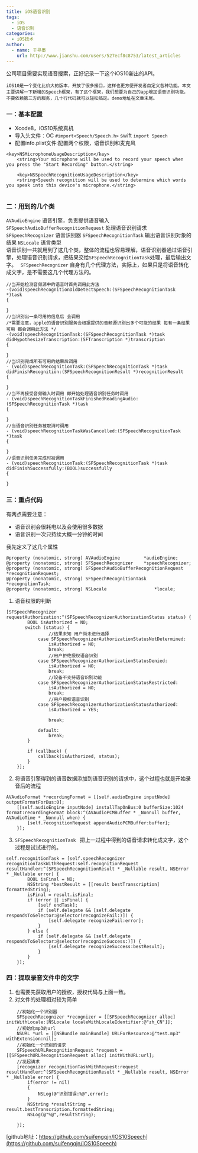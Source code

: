 ```yaml
---
title: iOS语音识别
tags:
  - iOS
  - 语音识别
categories:
  - iOS技术
author:
  - name: 千寻墨
    url: http://www.jianshu.com/users/527ecf8c8753/latest_articles
---
```


公司项目需要实现语音搜索，正好记录一下这个iOS10新出的API。

	iOS10是一个变化比价大的版本，开放了很多接口，这样也更方便开发者自定义各种功能。本文主要讲解一下新增的Speech框架，有了这个框架，我们想要为自己的app增加语音识别功能，不要依赖第三方的服务，几十行代码就可以轻松搞定。demo地址在文章末尾。

### 一：基本配置
- Xcode8，iOS10系统真机
- 导入头文件：OC `#import<Speech/Speech.h>`   swift `import Speech`
- 配置info.plist文件:配置两个权限，语音识别和麦克风


```
<key>NSMicrophoneUsageDescription</key>
    <string>Your microphone will be used to record your speech when you press the "Start Recording" button.</string>
    
    <key>NSSpeechRecognitionUsageDescription</key>
    <string>Speech recognition will be used to determine which words you speak into this device's microphone.</string>
  
```

### 二：用到的几个类

` AVAudioEngine `                           语音引擎，负责提供语音输入
` SFSpeechAudioBufferRecognitionRequest `   处理语音识别请求
` SFSpeechRecognizer`                       语音识别器
` SFSpeechRecognitionTask `                 输出语音识别对象的结果
` NSLocale `                                语言类型               
语音识别一共就用到了这几个类，整体的流程也容易理解，语音识别器通过语音引擎，处理语音识别请求，把结果交给`SFSpeechRecognitionTask`处理，最后输出文字。
` SFSpeechRecognizer` 自身有几个代理方法，实际上，如果只是将语音转化成文字，是不需要这几个代理方法的。
<!--more-->
```
//当开始检测音频源中的语音时首先调用此方法
-(void)speechRecognitionDidDetectSpeech:(SFSpeechRecognitionTask *)task
{
  
}
//当识别出一条可用的信息后 会调用
/*需要注意，apple的语音识别服务会根据提供的音频源识别出多个可能的结果 每有一条结果可用 都会调用此方法 */
-(void)speechRecognitionTask:(SFSpeechRecognitionTask *)task didHypothesizeTranscription:(SFTranscription *)transcription
{
   
}
//当识别完成所有可用的结果后调用
- (void)speechRecognitionTask:(SFSpeechRecognitionTask *)task didFinishRecognition:(SFSpeechRecognitionResult *)recognitionResult
{
    
}
//当不再接受音频输入时调用 即开始处理语音识别任务时调用
- (void)speechRecognitionTaskFinishedReadingAudio:(SFSpeechRecognitionTask *)task
{
    
}
//当语音识别任务被取消时调用
- (void)speechRecognitionTaskWasCancelled:(SFSpeechRecognitionTask *)task
{
    
}
//语音识别任务完成时被调用
- (void)speechRecognitionTask:(SFSpeechRecognitionTask *)task didFinishSuccessfully:(BOOL)successfully
{

}
```

### 三：重点代码
有两点需要注意：

* 语音识别会很耗电以及会使用很多数据
* 语音识别一次只持续大概一分钟的时间

我先定义了这几个属性

```
@property (nonatomic, strong) AVAudioEngine         *audioEngine;
@property (nonatomic, strong) SFSpeechRecognizer    *speechRecognizer;
@property (nonatomic, strong) SFSpeechAudioBufferRecognitionRequest     *recognitionRequest;
@property (nonatomic, strong) SFSpeechRecognitionTask   *recognitionTask;
@property (nonatomic, strong) NSLocale                  *locale;
```
1. 语音权限的判断
```
[SFSpeechRecognizer requestAuthorization:^(SFSpeechRecognizerAuthorizationStatus status) {
        BOOL isAuthorized = NO;
       switch (status) {
                //结果未知 用户尚未进行选择
            case SFSpeechRecognizerAuthorizationStatusNotDetermined:
                isAuthorized = NO;
                break;
                //用户拒绝授权语音识别
            case SFSpeechRecognizerAuthorizationStatusDenied:
                isAuthorized = NO;
                break;
                //设备不支持语音识别功能
            case SFSpeechRecognizerAuthorizationStatusRestricted:
                isAuthorized = NO;
                break;
                //用户授权语音识别
            case SFSpeechRecognizerAuthorizationStatusAuthorized:
                isAuthorized = YES;
                
                break;
                
            default:
                break;
        }
        
        if (callback) {
            callback(isAuthorized, status);
        }
    }];
```
2. 将语音引擎得到的语音数据添加到语音识别的请求中，这个过程也就是开始录音后的流程
```
AVAudioFormat *recordingFormat = [[self.audioEngine inputNode] outputFormatForBus:0];
    [[self.audioEngine inputNode] installTapOnBus:0 bufferSize:1024 format:recordingFormat block:^(AVAudioPCMBuffer * _Nonnull buffer, AVAudioTime * _Nonnull when) {
        [self.recognitionRequest appendAudioPCMBuffer:buffer];
    }];
```

3. `SFSpeechRecognitionTask ` 把上一过程中得到的语音请求转化成文字，这个过程是试试进行的。

```
self.recognitionTask = [self.speechRecognizer recognitionTaskWithRequest:self.recognitionRequest resultHandler:^(SFSpeechRecognitionResult * _Nullable result, NSError * _Nullable error) {
        BOOL isFinal = NO;
        NSString *bestResult = [[result bestTranscription] formattedString];
        isFinal = result.isFinal;
        if (error || isFinal) {
            [self endTask];
            if (self.delegate && [self.delegate respondsToSelector:@selector(recognizeFail:)]) {
                [self.delegate recognizeFail:error];
            }
        } else {
            if (self.delegate && [self.delegate respondsToSelector:@selector(recognizeSuccess:)]) {
                [self.delegate recognizeSuccess:bestResult];
            }
        }
    }];
```
### 四：提取录音文件中的文字
1. 也需要先获取用户的授权，授权代码与上面一致。
2. 对文件的处理相对较为简单
```
    //初始化一个识别器
    SFSpeechRecognizer *recognizer = [[SFSpeechRecognizer alloc] initWithLocale:[NSLocale localeWithLocaleIdentifier:@"zh_CN"]];
    //初始化mp3的url
    NSURL *url = [[NSBundle mainBundle] URLForResource:@"test.mp3" withExtension:nil];
    //初始化一个识别的请求
    SFSpeechURLRecognitionRequest *request = [[SFSpeechURLRecognitionRequest alloc] initWithURL:url];
    //发起请求
    [recognizer recognitionTaskWithRequest:request resultHandler:^(SFSpeechRecognitionResult * _Nullable result, NSError * _Nullable error) {
        if(error != nil)
        {
            NSLog(@"识别错误:%@",error);
        }
        NSString *resultString = result.bestTranscription.formattedString;
        NSLog(@"%@",resultString);
        
    }];
```

[github地址：https://github.com/suifengqjn/IOS10Speech](https://github.com/suifengqjn/IOS10Speech)



